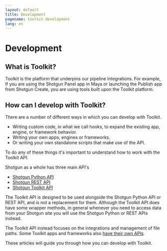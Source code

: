 ```yaml
---
layout: default
title: Development
pagename: toolkit-development
lang: en
---
```


# Development

## What is Toolkit?

Toolkit is the platform that underpins our pipeline integrations. 
For example, If you are using the Shotgun Panel app in Maya or launching the Publish app from Shotgun Create, you are using tools built upon the Toolkit platform.

## How can I develop with Toolkit?

There are a number of different ways in which you can develop with Toolkit.

- Writing custom code, in what we call hooks, to expand the existing app, engine, or framework behavior.
- Writing your own apps, engines or frameworks.
- Or writing your own standalone scripts that make use of the API.

To do any of these things it's important to understand how to work with the Toolkit API.

Shotgun as a whole has three main API's
- [Shotgun Python API](https://developer.shotgunsoftware.com/python-api)
- [Shotgun REST API](https://developer.shotgunsoftware.com/rest-api/)
- [Shotgun Toolkit API](https://developer.shotgunsoftware.com/tk-core)

The Toolkit API is designed to be used alongside the Shotgun Python API or REST API, and is not a replacement for them.
Although the Toolkit API does have some wrapper methods, in general whenever you need to access data from your Shotgun site you will use the Shotgun Python or REST APIs instead.

The Toolkit API instead focuses on the integrations and management of file paths.
Some Toolkit apps and frameworks also [have their own APIs](../../reference/pipeline-integrations.md).  

These articles will guide you through how you can develop with Toolkit.